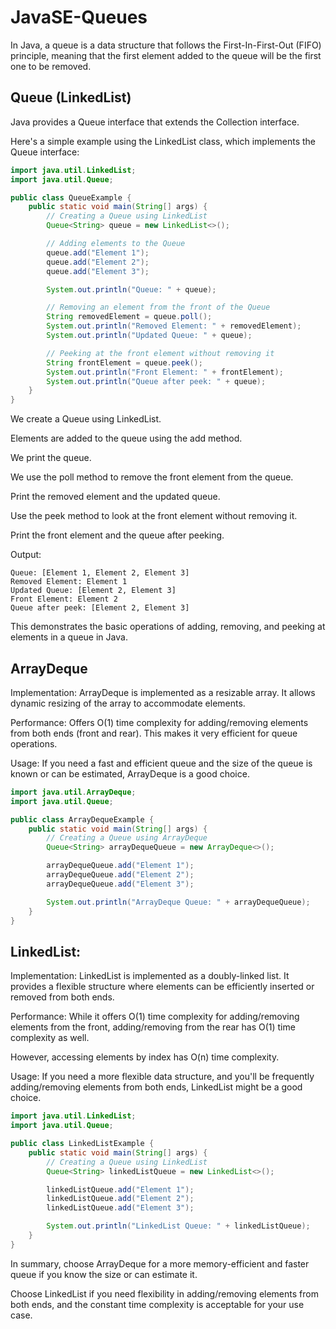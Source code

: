 # JavaSE-Queues

In Java, a queue is a data structure that follows the First-In-First-Out (FIFO) principle, meaning that the first element added to the queue will be the first one to be removed.

## Queue (LinkedList)

Java provides a Queue interface that extends the Collection interface.

Here's a simple example using the LinkedList class, which implements the Queue interface:

```java
import java.util.LinkedList;
import java.util.Queue;

public class QueueExample {
    public static void main(String[] args) {
        // Creating a Queue using LinkedList
        Queue<String> queue = new LinkedList<>();

        // Adding elements to the Queue
        queue.add("Element 1");
        queue.add("Element 2");
        queue.add("Element 3");

        System.out.println("Queue: " + queue);

        // Removing an element from the front of the Queue
        String removedElement = queue.poll();
        System.out.println("Removed Element: " + removedElement);
        System.out.println("Updated Queue: " + queue);

        // Peeking at the front element without removing it
        String frontElement = queue.peek();
        System.out.println("Front Element: " + frontElement);
        System.out.println("Queue after peek: " + queue);
    }
}
```

We create a Queue using LinkedList.

Elements are added to the queue using the add method.

We print the queue.

We use the poll method to remove the front element from the queue.

Print the removed element and the updated queue.

Use the peek method to look at the front element without removing it.

Print the front element and the queue after peeking.

Output:
```
Queue: [Element 1, Element 2, Element 3]
Removed Element: Element 1
Updated Queue: [Element 2, Element 3]
Front Element: Element 2
Queue after peek: [Element 2, Element 3]
```
This demonstrates the basic operations of adding, removing, and peeking at elements in a queue in Java.

## ArrayDeque

Implementation: ArrayDeque is implemented as a resizable array. It allows dynamic resizing of the array to accommodate elements.

Performance: Offers O(1) time complexity for adding/removing elements from both ends (front and rear). This makes it very efficient for queue operations.

Usage: If you need a fast and efficient queue and the size of the queue is known or can be estimated, ArrayDeque is a good choice.

```java
import java.util.ArrayDeque;
import java.util.Queue;

public class ArrayDequeExample {
    public static void main(String[] args) {
        // Creating a Queue using ArrayDeque
        Queue<String> arrayDequeQueue = new ArrayDeque<>();

        arrayDequeQueue.add("Element 1");
        arrayDequeQueue.add("Element 2");
        arrayDequeQueue.add("Element 3");

        System.out.println("ArrayDeque Queue: " + arrayDequeQueue);
    }
}
```

## LinkedList:
Implementation: LinkedList is implemented as a doubly-linked list. It provides a flexible structure where elements can be efficiently inserted or removed from both ends.

Performance: While it offers O(1) time complexity for adding/removing elements from the front, adding/removing from the rear has O(1) time complexity as well. 

However, accessing elements by index has O(n) time complexity.

Usage: If you need a more flexible data structure, and you'll be frequently adding/removing elements from both ends, LinkedList might be a good choice.

```java
import java.util.LinkedList;
import java.util.Queue;

public class LinkedListExample {
    public static void main(String[] args) {
        // Creating a Queue using LinkedList
        Queue<String> linkedListQueue = new LinkedList<>();

        linkedListQueue.add("Element 1");
        linkedListQueue.add("Element 2");
        linkedListQueue.add("Element 3");

        System.out.println("LinkedList Queue: " + linkedListQueue);
    }
}
```

In summary, choose ArrayDeque for a more memory-efficient and faster queue if you know the size or can estimate it. 

Choose LinkedList if you need flexibility in adding/removing elements from both ends, and the constant time complexity is acceptable for your use case.
